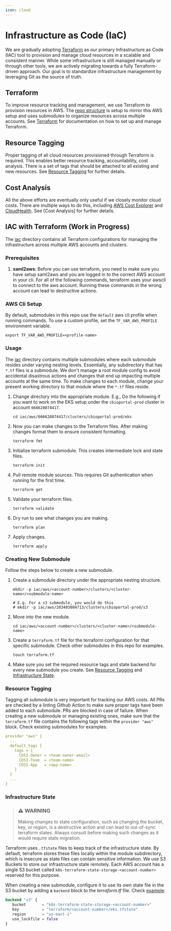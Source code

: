```yaml
---
icon: cloud
---
```

# Infrastructure as Code (IaC)
We are gradually adopting [Terraform](https://www.terraform.io/) as our primary Infrastructure as Code (IAC) tool to provision and manage cloud resources in a scalable and consistent manner. While some infrastructure is still managed manually or through other tools, we are actively migrating towards a fully Terraform-driven approach. Our goal is to standardize infrastructure management by leveraging Git as the source of truth.

## Terraform
To improve resource tracking and management, we use Terraform to provision resources in AWS. The [repo structure](/#repo-structure) is setup to mirror this AWS setup and uses submodules to organize resources across multiple accounts. See [Terraform](/infrastructure-as-code/terraform/) for documentation on how to set up and manage Terraform.

## Resource Tagging
Proper tagging of all cloud resources provisioned through Terraform is required. This enables better resource tracking, accountability, cost analysis. There is a set of tags that should be attached to all existing and new resources. See [Resource Tagging](/infrastructure-as-code/resource-tagging) for further details.

## Cost Analysis
All the above efforts are eventually only useful if we closely monitor cloud costs. There are multiple ways to do this, including [AWS Cost Explorer](https://aws.amazon.com/aws-cost-management/aws-cost-explorer/) and [CloudHealth](https://apps.cloudhealthtech.com). See [Cost Analysis] for further details.

## IAC with Terraform (Work in Progress)
The [iac](/iac) directory contains all Terraform configurations for managing the infrastructure across multiple AWS accounts and clusters.

### Prerequisites
1. **saml2aws**: Before you can use terraform, you need to make sure you have setup saml2aws and you are logged in to the correct AWS account in your cli. For all of the following commands, terraform uses your awscli to connect to the aws account. Running these commands in the wrong account can lead to destructive actions.

### AWS Cli Setup
By default, submodules in this repo use the `default` aws cli profile when running commands. To use a custom profile, set the `TF_VAR_AWS_PROFILE` environment variable.
```shell
export TF_VAR_AWS_PROFILE=<profile-name>
```

### Usage
The [iac](/iac) directory contains multiple submodules where each submodule resides under varying nesting levels. Essentially, any subdirectory that has `*.tf` files is a submodule. We don't manage a root module config to avoid accidental disastrous actions and changes that end up impacting multiple accounts at the same time. To make changes to each module, change your present working directory to that module where the `*.tf` files reside.
1. Change directory into the appropriate module. E.g., Do the following if you want to work on the EKS setup under the `cbioportal-prod` cluster in account `666628074417`.
   ```shell
   cd iac/aws/666628074417/clusters/cbioportal-prod/eks
   ```
2. Now you can make changes to the Terraform files. After making changes format them to ensure consistent formatting.
   ```shell
   terraform fmt
   ```
3. Initialize terraform submodule. This creates intermediate lock and state files.
   ```shell
   terraform init
   ```
4. Pull remote module sources. This requires Git authentication when running for the first time.
   ```shell
   terraform get
   ```
5. Validate your terraform files.
   ```shell
   terraform validate
   ```
6. Dry run to see what changes you are making.
   ```shell
   terraform plan
   ```
7. Apply changes.
   ```shell
   terraform apply
   ```

### Creating New Submodule
Follow the steps below to create a new submodule.
1. Create a submodule directory under the appropriate nesting structure.
   ```shell
   mkdir -p iac/aws/<account-number>/clusters/<cluster-name>/<submodule-name>
   
   # E.g. For a s3 submodule, you would do this
   # mkdir -p iac/aws/203403084713/clusters/cbioportal-prod/s3
   ```
2. Move into the new module.
   ```shell
   cd iac/aws/<account-number>/clusters/<cluster-name>/<submodule-name>
   ```
3. Create a `terraform.tf` file for the terraform configuration for that specific submodule. Check other submodules in this repo for examples.
   ```shell
   touch terraform.tf
   ```
4. Make sure you set the required resource tags and state backend for every new submodule you create. See [Resource Tagging](#resource-tagging) and [Infrastructure State](#infrastructure-state).

### Resource Tagging
Tagging all submodule is very important for tracking our AWS costs. All PRs are checked by a linting Github Action to make sure proper tags have been added to each submodule. PRs are blocked in case of failure. When creating a new submodule or managing existing ones, make sure that the `terraform.tf` file contains the following tags within the `provider "aws"` block. Check existing submodules for examples.
```yaml
provider "aws" {
  ...
  default_tags {
    tags = {
      CDSI-Owner = <team-owner-email>
      CDSI-Team  = <team-name>
      CDSI-App   = <app-name>
    }
  }
  ...
}
```

### Infrastructure State

> ### ⚠️ **WARNING**
> Making changes to state configuration, such as changing the bucket, key, or region, is a destructive action and can lead to out-of-sync terraform states. Always consult before making such changes as it would require state migration.

Terraform uses `.tfstate` files to keep track of the infrastructure state. By default, terraform stores these files locally within the module subdirectory, which is insecure as state files can contain sensitive information. We use S3 Buckets to store our infrastructure state remotely. Each AWS account has a single S3 bucket called `k8s-terraform-state-storage-<account-number>` reserved for this purpose.

When creating a new submodule, configure it to use its own state file in the S3 bucket by adding a `backend` block to the _terraform.tf_ file. Check [example](iac/aws/666628074417/clusters/cbioportal-prod/eks/terraform.tf).

```terraform
backend "s3" {
   bucket       = "k8s-terraform-state-storage-<account-number>"
   key          = "terraform/<account-number>/eks.tfstate"
   region       = "us-east-1"
   use_lockfile = false
}
```